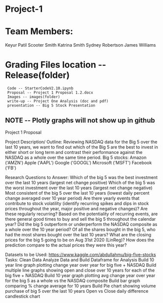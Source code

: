 # Project-1


# Team Members: 
Keyur Patil
Scooter Smith
Katrina Smith
Sydney Robertson
James Williams


# Grading Files location -- Release(folder)
     Code -- StarterCodeV2.10.ipynb
     Proposal -- Project 1 Proposal 1.2.docx
     Images -- images(folder)
     write-up -- Project One Analysis (doc and pdf)
     presentation -- Big 5 Stock Presentation

## NOTE -- Plotly graphs will not show up in github




Project 1 Proposal

Project Description/ Outline:
Reviewing NASDAQ data for the Big 5 over the last 10 years, we want to find out which of the Big 5 are the best to invest in either short or long term and contrast their performance against the NASDAQ as a whole over the same time period.
Big 5 stocks:
Amazon ('AMZN')
Apple ('AAPL')
Google ('GOOGL')
Microsoft ('MSFT')
Facebook ('FB')

 Research Questions to Answer:
Which of the big 5 was the best investment over the last 10 years (largest net change positive)
Which of the big 5 was the worst investment over the last 10 years (largest net change negative)
Most consistent of the big 5 over the last 10 years (lowest daily percent change averaged over 10 year period)
Are there yearly events that contribute to stock volatility (identify recurring spikes and dips in stock prices throughout the year, major positive and negative changes)? Are these regularly recurring?
Based on the potentiality of recurring events, are there general good times to buy and sell the big 5 throughout the calendar year?
Did the big 5 outperform or underperform the NASDAQ composite as a whole over the 10 year period?
Of all the shares bought in the big 5, who had the most shares bought over the last 10 years?
What are the closing prices for the big 5 going to be on Aug 31st 2020 (LinReg)? How does the prediction compare to the actual prices they were this year?
 
Datasets to be Used:
                https://www.kaggle.com/abdullahmu/big-five-stocks
Tasks:
Clean Data
Analyze Data and Build Dataframe for Analysis
Build 10 year line graph plotting change year over year for big five + NASDAQ
Build multiple line graphs showing open and close over 10 years for each of the big five + NASDAQ
Build 10 year graph plotting avg change year over year for the big 5 as a whole vs the NASDAQ composite
Build bar graph comparing % change average for 10 years
Build Pie chart showing volume purchase of big 5 over the last 10 years
Open vs Close daily difference candlestick chart

